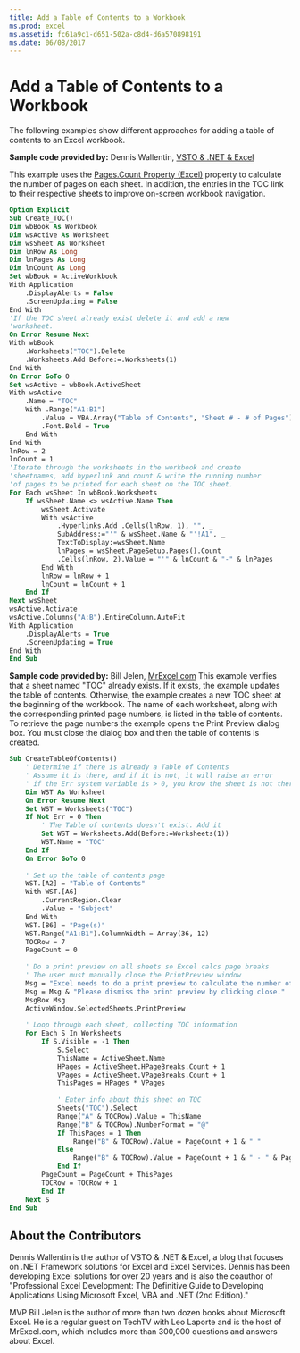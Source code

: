 ```yaml
---
title: Add a Table of Contents to a Workbook
ms.prod: excel
ms.assetid: fc61a9c1-d651-502a-c8d4-d6a570898191
ms.date: 06/08/2017
---
```



# Add a Table of Contents to a Workbook

The following examples show different approaches for adding a table of contents to an Excel workbook.


 **Sample code provided by:** Dennis Wallentin, [VSTO & .NET & Excel](http://xldennis.wordpress.com/)

This example uses the  [Pages.Count Property (Excel)](pages-count-property-excel.md) property to calculate the number of pages on each sheet. In addition, the entries in the TOC link to their respective sheets to improve on-screen workbook navigation.




```vb
Option Explicit 
Sub Create_TOC() 
Dim wbBook As Workbook 
Dim wsActive As Worksheet 
Dim wsSheet As Worksheet 
Dim lnRow As Long 
Dim lnPages As Long 
Dim lnCount As Long 
Set wbBook = ActiveWorkbook 
With Application 
    .DisplayAlerts = False 
    .ScreenUpdating = False 
End With 
'If the TOC sheet already exist delete it and add a new 
'worksheet. 
On Error Resume Next 
With wbBook 
    .Worksheets("TOC").Delete 
    .Worksheets.Add Before:=.Worksheets(1) 
End With 
On Error GoTo 0 
Set wsActive = wbBook.ActiveSheet 
With wsActive 
    .Name = "TOC" 
    With .Range("A1:B1") 
        .Value = VBA.Array("Table of Contents", "Sheet # - # of Pages") 
        .Font.Bold = True 
    End With 
End With 
lnRow = 2 
lnCount = 1 
'Iterate through the worksheets in the workbook and create 
'sheetnames, add hyperlink and count & write the running number 
'of pages to be printed for each sheet on the TOC sheet. 
For Each wsSheet In wbBook.Worksheets 
    If wsSheet.Name <> wsActive.Name Then 
        wsSheet.Activate 
        With wsActive 
            .Hyperlinks.Add .Cells(lnRow, 1), "", _ 
            SubAddress:="'" & wsSheet.Name & "'!A1", _ 
            TextToDisplay:=wsSheet.Name 
            lnPages = wsSheet.PageSetup.Pages().Count 
            .Cells(lnRow, 2).Value = "'" & lnCount & "-" & lnPages 
        End With 
        lnRow = lnRow + 1 
        lnCount = lnCount + 1 
    End If 
Next wsSheet 
wsActive.Activate 
wsActive.Columns("A:B").EntireColumn.AutoFit 
With Application 
    .DisplayAlerts = True 
    .ScreenUpdating = True 
End With 
End Sub
```

 **Sample code provided by:** Bill Jelen, [MrExcel.com](http://www.mrexcel.com/)
This example verifies that a sheet named "TOC" already exists. If it exists, the example updates the table of contents. Otherwise, the example creates a new TOC sheet at the beginning of the workbook. The name of each worksheet, along with the corresponding printed page numbers, is listed in the table of contents. To retrieve the page numbers the example opens the Print Preview dialog box. You must close the dialog box and then the table of contents is created.



```vb
Sub CreateTableOfContents() 
    ' Determine if there is already a Table of Contents 
    ' Assume it is there, and if it is not, it will raise an error 
    ' if the Err system variable is > 0, you know the sheet is not there 
    Dim WST As Worksheet 
    On Error Resume Next 
    Set WST = Worksheets("TOC") 
    If Not Err = 0 Then 
        ' The Table of contents doesn't exist. Add it 
        Set WST = Worksheets.Add(Before:=Worksheets(1)) 
        WST.Name = "TOC" 
    End If 
    On Error GoTo 0 
     
    ' Set up the table of contents page 
    WST.[A2] = "Table of Contents" 
    With WST.[A6] 
        .CurrentRegion.Clear 
        .Value = "Subject" 
    End With 
    WST.[B6] = "Page(s)" 
    WST.Range("A1:B1").ColumnWidth = Array(36, 12) 
    TOCRow = 7 
    PageCount = 0 
 
    ' Do a print preview on all sheets so Excel calcs page breaks 
    ' The user must manually close the PrintPreview window 
    Msg = "Excel needs to do a print preview to calculate the number of pages. " 
    Msg = Msg & "Please dismiss the print preview by clicking close." 
    MsgBox Msg 
    ActiveWindow.SelectedSheets.PrintPreview 
 
    ' Loop through each sheet, collecting TOC information 
    For Each S In Worksheets 
        If S.Visible = -1 Then 
            S.Select 
            ThisName = ActiveSheet.Name 
            HPages = ActiveSheet.HPageBreaks.Count + 1 
            VPages = ActiveSheet.VPageBreaks.Count + 1 
            ThisPages = HPages * VPages 
 
            ' Enter info about this sheet on TOC 
            Sheets("TOC").Select 
            Range("A" & TOCRow).Value = ThisName 
            Range("B" & TOCRow).NumberFormat = "@" 
            If ThisPages = 1 Then 
                Range("B" & TOCRow).Value = PageCount + 1 & " " 
            Else 
                Range("B" & TOCRow).Value = PageCount + 1 & " - " & PageCount + ThisPages 
            End If 
        PageCount = PageCount + ThisPages 
        TOCRow = TOCRow + 1 
        End If 
    Next S 
End Sub
```


## About the Contributors
<a name="AboutContributor"> </a>

Dennis Wallentin is the author of VSTO & .NET & Excel, a blog that focuses on .NET Framework solutions for Excel and Excel Services. Dennis has been developing Excel solutions for over 20 years and is also the coauthor of "Professional Excel Development: The Definitive Guide to Developing Applications Using Microsoft Excel, VBA and .NET (2nd Edition)." 

MVP Bill Jelen is the author of more than two dozen books about Microsoft Excel. He is a regular guest on TechTV with Leo Laporte and is the host of MrExcel.com, which includes more than 300,000 questions and answers about Excel. 


